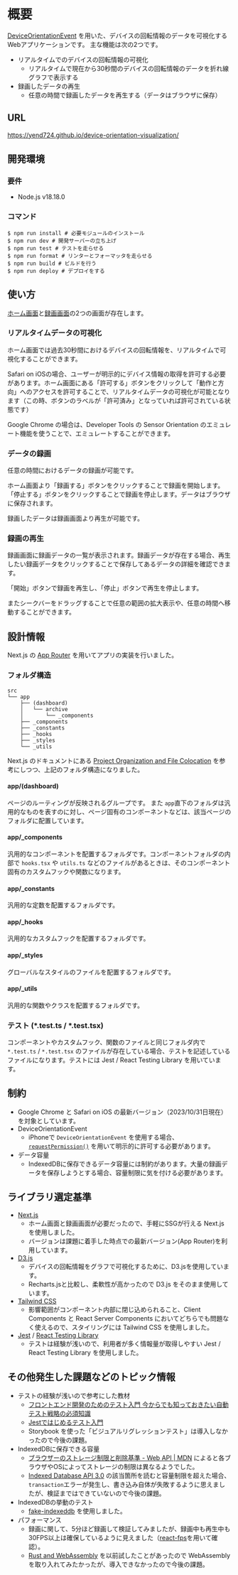 
# 概要

[DeviceOrientationEvent](https://developer.mozilla.org/en-US/docs/Web/API/DeviceOrientationEvent) を用いた、デバイスの回転情報のデータを可視化するWebアプリケーションです。
主な機能は次の2つです。

- リアルタイムでのデバイスの回転情報の可視化
  - リアルタイムで現在から30秒間のデバイスの回転情報のデータを折れ線グラフで表示する
- 録画したデータの再生
  - 任意の時間で録画したデータを再生する（データはブラウザに保存）

## URL

https://yend724.github.io/device-orientation-visualization/

## 開発環境

### 要件

- Node.js v18.18.0

### コマンド

```shell
$ npm run install # 必要モジュールのインストール
$ npm run dev # 開発サーバーの立ち上げ
$ npm run test # テストを走らせる
$ npm run format # リンターとフォーマッタを走らせる
$ npm run build # ビルドを行う
$ npm run deploy # デプロイをする
```

## 使い方

[ホーム画面](https://yend724.github.io/device-orientation-visualization/)と[録画画面](https://yend724.github.io/device-orientation-visualization/archive/)の2つの画面が存在します。

### リアルタイムデータの可視化

ホーム画面では過去30秒間におけるデバイスの回転情報を、リアルタイムで可視化することができます。

Safari on iOSの場合、ユーザーが明示的にデバイス情報の取得を許可する必要があります。ホーム画面にある「許可する」ボタンをクリックして「動作と方向」へのアクセスを許可することで、リアルタイムデータの可視化が可能となります（この時、ボタンのラベルが「許可済み」となっていれば許可されている状態です）

Google Chrome の場合は、Developer Tools の Sensor Orientation のエミュレート機能を使うことで、エミュレートすることができます。

### データの録画

任意の時間におけるデータの録画が可能です。

ホーム画面より「録画する」ボタンをクリックすることで録画を開始します。「停止する」ボタンをクリックすることで録画を停止します。データはブラウザに保存されます。

録画したデータは録画画面より再生が可能です。

### 録画の再生

録画画面に録画データの一覧が表示されます。録画データが存在する場合、再生したい録画データをクリックすることで保存してあるデータの詳細を確認できます。

「開始」ボタンで録画を再生し、「停止」ボタンで再生を停止します。

またシークバーをドラッグすることで任意の範囲の拡大表示や、任意の時間へ移動することができます。

## 設計情報

Next.js の [App Router](https://nextjs.org/docs/app) を用いてアプリの実装を行いました。

### フォルダ構造

```shell
src
└── app
    ├── (dashboard)
    │   └── archive
    │       └── _components
    ├── _components
    ├── _constants
    ├── _hooks
    ├── _styles
    └── _utils
```

Next.js のドキュメントにある [Project Organization and File Colocation](https://nextjs.org/docs/app/building-your-application/routing/colocation) を参考にしつつ、上記のフォルダ構造になりました。

#### app/(dashboard)

ページのルーティングが反映されるグループです。
また `app`直下のフォルダは汎用的なものを表すのに対し、ページ固有のコンポーネントなどは、該当ページのフォルダに配置しています。

#### app/_components

汎用的なコンポーネントを配置するフォルダです。コンポーネントフォルダの内部で `hooks.tsx` や `utils.ts` などのファイルがあるときは、そのコンポーネント固有のカスタムフックや関数になります。

#### app/_constants

汎用的な定数を配置するフォルダです。

#### app/_hooks

汎用的なカスタムフックを配置するフォルダです。

#### app/_styles

グローバルなスタイルのファイルを配置するフォルダです。

#### app/_utils

汎用的な関数やクラスを配置するフォルダです。

### テスト (*.test.ts / *.test.tsx)

コンポーネントやカスタムフック、関数のファイルと同じフォルダ内で `*.test.ts` / `*.test.tsx` のファイルが存在している場合、テストを記述しているファイルになります。テストには Jest / React Testing Library を用いています。

## 制約

- Google Chrome と Safari on iOS の最新バージョン（2023/10/31日現在）を対象としています。
- DeviceOrientationEvent
  - iPhoneで `DeviceOrientationEvent` を使用する場合、[`requestPermission()`](https://www.w3.org/TR/orientation-event/#dom-deviceorientationevent-requestpermission) を用いて明示的に許可する必要があります。
- データ容量
  - IndexedDBに保存できるデータ容量には制約があります。大量の録画データを保存しようとする場合、容量制限に気を付ける必要があります。

## ライブラリ選定基準

- [Next.js](https://nextjs.org/)
  - ホーム画面と録画画面が必要だったので、手軽にSSGが行える Next.js を使用しました。
  - バージョンは課題に着手した時点での最新バージョン(App Router)を利用しています。
- [D3.js](https://d3js.org/)
  - デバイスの回転情報をグラフで可視化するために、D3.jsを使用しています。
  - Recharts.jsと比較し、柔軟性が高かったので D3.js をそのまま使用しています。
- [Tailwind CSS](https://tailwindcss.com/)
  - 影響範囲がコンポーネント内部に閉じ込められること、Client Components と React Server Components においてどちらでも問題なく使えるので、スタイリングには Tailwind CSS を使用しました。
- [Jest](https://jestjs.io/ja/) / [React Testing Library](https://testing-library.com/docs/react-testing-library/intro/)
  - テストは経験が浅いので、利用者が多く情報量が取得しやすい Jest / React Testing Library を使用しました。

## その他発生した課題などのトピック情報

- テストの経験が浅いので参考にした教材
  - [フロントエンド開発のためのテスト入門 今からでも知っておきたい自動テスト戦略の必須知識](https://amzn.asia/d/ejDzZkz)
  - [Jestではじめるテスト入門](https://peaks.cc/books/testing_with_jest)
  - Storybook を使った「ビジュアルリグレッションテスト」は導入しなかったので今後の課題。
- IndexedDBに保存できる容量
  - [ブラウザーのストレージ制限と削除基準 - Web API | MDN](https://developer.mozilla.org/ja/docs/Web/API/Storage_API/Storage_quotas_and_eviction_criteria) によると各ブラウザやOSによってストレージの制限は異なるようでした。
  - [Indexed Database API 3.0](https://w3c.github.io/IndexedDB/#ref-for-quotaexceedederror%E2%91%A5:~:text=If%20an%20error%20occurs%20while%20writing%20the%20changes%20to%20the%20database%2C%20then%20run%20abort%20a%20transaction%20with%20transaction%20and%20an%20appropriate%20type%20for%20the%20error%2C%20for%20example%20%22QuotaExceededError%22%20or%20%22UnknownError%22%20DOMException%2C%20and%20terminate%20these%20steps) の該当箇所を読むと容量制限を超えた場合、`transaction`エラーが発生し、書き込み自体が失敗するように思えましたが、検証まではできていないので今後の課題。
- IndexedDBの挙動のテスト
  - [fake-indexeddb](https://www.npmjs.com/package/fake-indexeddb) を使用しました。
- パフォーマンス
  - 録画に関して、5分ほど録画して検証してみましたが、録画中も再生中も30FPS以上は確保しているように見えました（[react-fps](https://github.com/JohannesKlauss/react-fps)を用いて確認）。
  - [Rust and WebAssembly](https://rustwasm.github.io/docs/book/) を以前試したことがあったので WebAssembly を取り入れてみたかったが、導入できなかったので今後の課題。